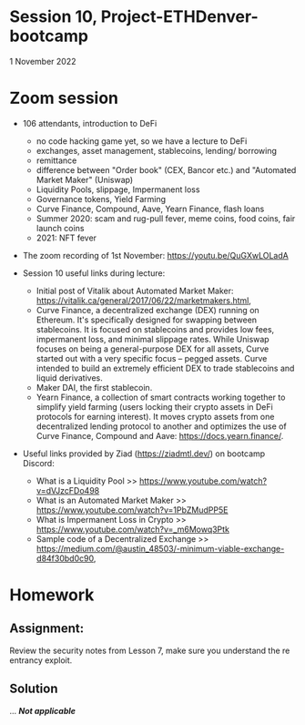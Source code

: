 # Session 10, Project-ETHDenver-bootcamp
1 November 2022
# Zoom session
* 106 attendants, introduction to DeFi
  * no code hacking game yet, so we have a lecture to DeFi
  * exchanges, asset management, stablecoins, lending/ borrowing
  * remittance
  * difference between "Order book" (CEX, Bancor etc.) and "Automated Market Maker" (Uniswap)
  * Liquidity Pools, slippage, Impermanent loss
  * Governance tokens, Yield Farming
  * Curve Finance, Compound, Aave, Yearn Finance, flash loans
  * Summer 2020: scam and rug-pull fever, meme coins, food coins, fair launch coins
  * 2021: NFT fever

* The zoom recording of 1st November: https://youtu.be/QuGXwLOLadA
* Session 10 useful links during lecture:
  * Initial post of Vitalik about Automated Market Maker: https://vitalik.ca/general/2017/06/22/marketmakers.html,
  * Curve Finance, a decentralized exchange (DEX) running on Ethereum. It's specifically designed for swapping between stablecoins. It is focused on stablecoins and provides low fees, impermanent loss, and minimal slippage rates. While Uniswap focuses on being a general-purpose DEX for all assets, Curve started out with a very specific focus – pegged assets. Curve intended to build an extremely efficient DEX to trade stablecoins and liquid derivatives.
  * Maker DAI, the first stablecoin.
  * Yearn Finance, a collection of smart contracts working together to simplify yield farming (users locking their crypto assets in DeFi protocols for earning interest). It moves crypto assets from one decentralized lending protocol to another and optimizes the use of Curve Finance, Compound and Aave: https://docs.yearn.finance/.
* Useful links provided by Ziad (https://ziadmtl.dev/) on bootcamp Discord:
  * What is a Liquidity Pool >> https://www.youtube.com/watch?v=dVJzcFDo498
  * What is an Automated Market Maker >> https://www.youtube.com/watch?v=1PbZMudPP5E 
  * What is Impermanent Loss in Crypto >> https://www.youtube.com/watch?v=_m6Mowq3Ptk
  * Sample code of a Decentralized Exchange >> https://medium.com/@austin_48503/️-minimum-viable-exchange-d84f30bd0c90,

# Homework
## Assignment: 
Review the security notes from Lesson 7, make sure you understand the re entrancy
exploit.



## Solution 

... ***Not applicable*** 